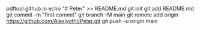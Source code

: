 pdftool.github.io
echo "# Peter" >> README.md
git init
git add README.md
git commit -m "first commit"
git branch -M main
git remote add origin https://github.com/Alexjyothi/Peter.git
git push -u origin main
